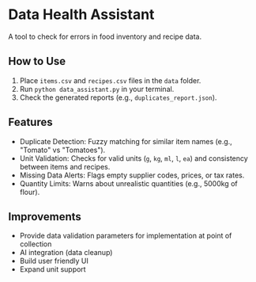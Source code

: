 # Data Health Assistant

A tool to check for errors in food inventory and recipe data.

## How to Use
1. Place `items.csv` and `recipes.csv` files in the `data` folder.
2. Run `python data_assistant.py` in your terminal.
3. Check the generated reports (e.g., `duplicates_report.json`).

## Features
- Duplicate Detection: Fuzzy matching for similar item names (e.g., "Tomato" vs "Tomatoes").
- Unit Validation: Checks for valid units (`g`, `kg`, `ml`, `l`, `ea`) and consistency between items and recipes.
- Missing Data Alerts: Flags empty supplier codes, prices, or tax rates.
- Quantity Limits: Warns about unrealistic quantities (e.g., 5000kg of flour).

## Improvements
- Provide data validation parameters for implementation at point of collection
- AI integration (data cleanup)
- Build user friendly UI
- Expand unit support
